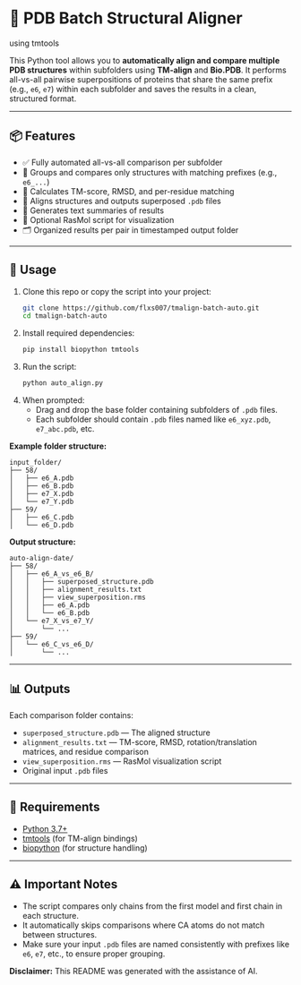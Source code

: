 # 🧬 PDB Batch Structural Aligner
using tmtools

This Python tool allows you to **automatically align and compare multiple PDB structures** within subfolders using **TM-align** and **Bio.PDB**. It performs all-vs-all pairwise superpositions of proteins that share the same prefix (e.g., `e6`, `e7`) within each subfolder and saves the results in a clean, structured format.

---

## 📦 Features

- ✅ Fully automated all-vs-all comparison per subfolder
- 📂 Groups and compares only structures with matching prefixes (e.g., `e6_...`)
- 🧠 Calculates TM-score, RMSD, and per-residue matching
- 🔄 Aligns structures and outputs superposed `.pdb` files
- 📑 Generates text summaries of results
- 📜 Optional RasMol script for visualization
- 🗂️ Organized results per pair in timestamped output folder

---

## 🚀 Usage

1. Clone this repo or copy the script into your project:
   ```bash
   git clone https://github.com/flxs007/tmalign-batch-auto.git
   cd tmalign-batch-auto
   ```
2. Install required dependencies:
   ```bash
   pip install biopython tmtools
   ```
3. Run the script:
   ```bash
   python auto_align.py
   ```
4. When prompted:
   - Drag and drop the base folder containing subfolders of `.pdb` files.
   - Each subfolder should contain `.pdb` files named like `e6_xyz.pdb`, `e7_abc.pdb`, etc.

**Example folder structure:**
```plaintext
input_folder/
├── 58/
│   ├── e6_A.pdb
│   ├── e6_B.pdb
│   ├── e7_X.pdb
│   └── e7_Y.pdb
├── 59/
│   ├── e6_C.pdb
│   └── e6_D.pdb
```

**Output structure:**
```plaintext
auto-align-date/
├── 58/
│   ├── e6_A_vs_e6_B/
│   │   ├── superposed_structure.pdb
│   │   ├── alignment_results.txt
│   │   ├── view_superposition.rms
│   │   ├── e6_A.pdb
│   │   └── e6_B.pdb
│   └── e7_X_vs_e7_Y/
│       └── ...
├── 59/
│   └── e6_C_vs_e6_D/
│       └── ...
```

---

## 📊 Outputs

Each comparison folder contains:
- `superposed_structure.pdb` — The aligned structure
- `alignment_results.txt` — TM-score, RMSD, rotation/translation matrices, and residue comparison
- `view_superposition.rms` — RasMol visualization script
- Original input `.pdb` files

---

## 🧪 Requirements

- [Python 3.7+](https://www.python.org/downloads/release/python-370/)
- [tmtools](https://github.com/jvkersch/tmtools) (for TM-align bindings)
- [biopython](https://biopython.org/) (for structure handling)

---

## ⚠️ Important Notes

- The script compares only chains from the first model and first chain in each structure.
- It automatically skips comparisons where CA atoms do not match between structures.
- Make sure your input `.pdb` files are named consistently with prefixes like `e6`, `e7`, etc., to ensure proper grouping.


**Disclaimer:** This README was generated with the assistance of AI.
